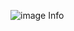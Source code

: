 

![image Info](file:///C:/Users/Marqu/Dropbox/MIL_Local/Intro_to_IO/Register_View.png "Image Description")
